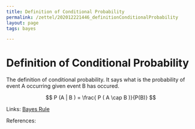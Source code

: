 ```yaml
---
title: Definition of Conditional Probability
permalink: /zettel/202012221446_definitionConditionalProbability
layout: page
tags: bayes

---
```

# Definition of Conditional Probability

The definition of conditional probability. It says what is the probability of event A
occurring given event B has occured. 

$$
P (A | B ) = \frac{ P ( A \cap B )}{P(B)}
$$

Links: [Bayes Rule](202012221450_bayesRules)

References: 

